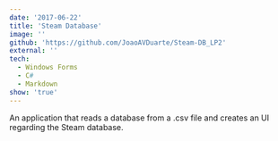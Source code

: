 ```yaml
---
date: '2017-06-22'
title: 'Steam Database'
image: ''
github: 'https://github.com/JoaoAVDuarte/Steam-DB_LP2'
external: ''
tech:
  - Windows Forms
  - C#
  - Markdown
show: 'true'
---
```


An application that reads a database from a .csv file and creates an UI regarding the Steam database.
